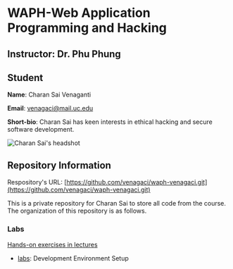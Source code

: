 # WAPH-Web Application Programming and Hacking

## Instructor: Dr. Phu Phung

## Student

**Name**: Charan Sai Venaganti

**Email**: venagaci@mail.uc.edu

**Short-bio**: Charan Sai  has keen interests in ethical hacking and secure software development. 

![Charan Sai's headshot](images/headshot.jpg)

## Repository Information

Respository's URL: [https://github.com/venagaci/waph-venagaci.git](https://github.com/venagaci/waph-venagaci.git)

This is a private repository for Charan Sai to store all code from the course. The organization of this repository is as follows.

### Labs 

[Hands-on exercises in lectures](labs) 

  - [labs](labs/lab0): Development Environment Setup 




